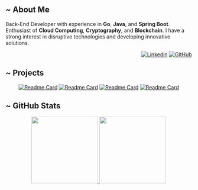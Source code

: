 <!--
<img src="https://github.com/FelipeAJdev/FelipeAJdev/blob/imagens/banner_cinza_azulado_com_borda%20.gif?raw=true" alt="Banner Felipe Github" style="border-radius: 8px; box-shadow: 0 0 10px rgba(0, 0, 0, 0.2);">
-->
## ~ About Me

Back-End Developer with experience in **Go**, **Java**, and **Spring Boot**. Enthusiast of **Cloud Computing**, **Cryptography**, and **Blockchain**. I have a strong interest in disruptive technologies and developing innovative solutions.
<div align="right">

[![Linkedin](https://img.shields.io/badge/-Felipe_Macedo-blue?style=flat&logo=Linkedin&logoColor=white&link=https://www.linkedin.com/in/felipemacedo1/)](https://www.linkedin.com/in/felipemacedo1/)
[![GitHub](https://img.shields.io/github/followers/FelipeAJdev?label=follow&style=social)](https://github.com/FelipeAJdev)

</div>

## ~ Projects

<div align="center">

[![Readme Card](https://github-readme-stats.vercel.app/api/pin/?username=FelipeAJdev&repo=dev-cloud-challenge&theme=dark&bg_color=0D1117&hide_border=false)](https://github.com/FelipeAJdev/dev-cloud-challenge)
[![Readme Card](https://github-readme-stats.vercel.app/api/pin/?username=FelipeAJdev&repo=blog_pessoal-spring&theme=dark&bg_color=0D1117&hide_border=false)](https://github.com/FelipeAJdev/blog_pessoal-spring)
[![Readme Card](https://github-readme-stats.vercel.app/api/pin/?username=FelipeAJdev&repo=JavaBookstore&theme=dark&bg_color=0D1117&hide_border=false)](https://github.com/FelipeAJdev/JavaBookstore)
[![Readme Card](https://github-readme-stats.vercel.app/api/pin/?username=FelipeAJdev&repo=js-wallet-generator&theme=dark&bg_color=0D1117&hide_border=false)](https://github.com/FelipeAJdev/js-wallet-generator)

</div>

## ~ GitHub Stats

<div align="center">
    <a href="https://github.com/FelipeAJdev" title="GitHub Stats">
      <img height="180em" src="https://github-readme-stats.vercel.app/api?username=FelipeAJdev&theme=dark&bg_color=0D1117&show_icons=true"/>
    </a>
    <a href="https://github.com/FelipeAJdev" title="Top Languages">
      <img height="180em" src="https://github-readme-stats.vercel.app/api/top-langs/?username=FelipeAJdev&theme=dark&bg_color=0D1117&layout=compact"/>
    </a>  
</div>

####


